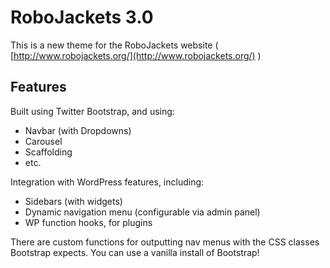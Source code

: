RoboJackets 3.0
================================

This is a new theme for the RoboJackets website ( [http://www.robojackets.org/](http://www.robojackets.org/) )

Features
-------------------------
Built using Twitter Bootstrap, and using:
* Navbar (with Dropdowns)
* Carousel
* Scaffolding
* etc.

Integration with WordPress features, including:
* Sidebars (with widgets)
* Dynamic navigation menu (configurable via admin panel)
* WP function hooks, for plugins
 
There are custom functions for outputting nav menus with the CSS classes Bootstrap expects. You can use a vanilla install of Bootstrap!
